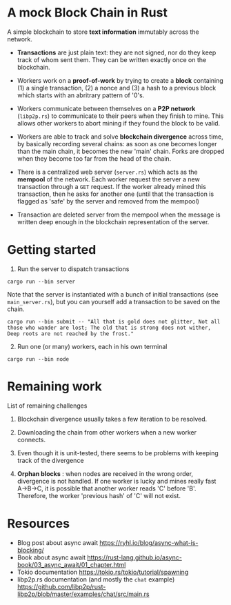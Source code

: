 # A mock Block Chain in Rust

A simple blockchain to store **text information** immutably across the network.

- **Transactions** are just plain text: they are not signed, nor do they keep track of whom sent them. They can be written exactly once on the blockchain.

- Workers work on a **proof-of-work** by trying to create a **block** containing (1) a single transaction, (2) a nonce and (3) a hash to a previous block which starts with an abritrary pattern of '0's.

- Workers communicate between themselves on a **P2P network** (`libp2p.rs`) to communicate to their peers when they finish to mine. This allows other workers to abort mining if they found the block to be valid.

- Workers are able to track and solve **blockchain divergence** across time, by basically recording several chains: as soon as one becomes longer than the main chain, it becomes the new 'main' chain. Forks are dropped when they become too far from the head of the chain.

- There is a centralized web server (`server.rs`) which acts as the **mempool** of the network. Each worker request the server a new transaction through a `GET` request. If the worker already mined this transaction, then he asks for another one (until that the transaction is flagged as 'safe' by the server and removed from the mempool)

- Transaction are deleted server from the mempool when the message is written deep enough in the blockchain representation of the server.

# Getting started

1. Run the server to dispatch transactions

```console
cargo run --bin server
```

Note that the server is instantiated with a bunch of initial transactions (see `main_server.rs`), but you can yourself add a transaction to be saved on the chain.

```console
cargo run --bin submit -- "All that is gold does not glitter, Not all those who wander are lost; The old that is strong does not wither, Deep roots are not reached by the frost."
```

2. Run one (or many) workers, each in his own terminal

```console
cargo run --bin node
```

# Remaining work 

List of remaining challenges

1. Blockchain divergence usually takes a few iteration to be resolved.

2. Downloading the chain from other workers when a new worker connects.

3. Even though it is unit-tested, there seems to be problems with keeping track of the divergence

4. **Orphan blocks** : when nodes are received in the wrong order, divergence is not handled. If one worker is lucky and mines really fast A->B->C, it is possible that another worker reads 'C' before 'B'. Therefore, the worker 'previous hash' of 'C' will not exist.

# Resources

- Blog post about async await https://ryhl.io/blog/async-what-is-blocking/
- Book about async await https://rust-lang.github.io/async-book/03_async_await/01_chapter.html
- Tokio documentation https://tokio.rs/tokio/tutorial/spawning
- libp2p.rs documentation (and mostly the `chat` example) https://github.com/libp2p/rust-libp2p/blob/master/examples/chat/src/main.rs
